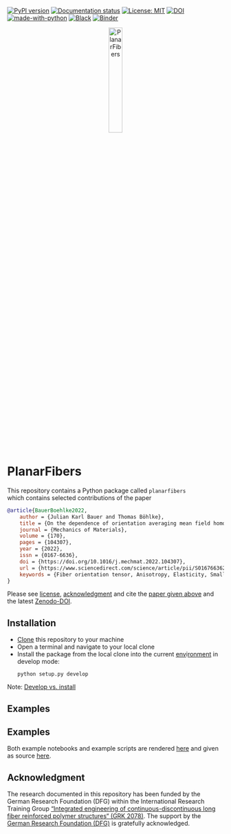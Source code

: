 [![PyPI version](https://badge.fury.io/py/mechmean.svg)][url_pypi_this_package]
[![Documentation status](https://readthedocs.org/projects/mechmean/badge/?version=latest)][url_read_the_docs_latest]
[![License: MIT](https://img.shields.io/badge/License-MIT-yellow.svg)](LICENSE)
[![DOI](https://zenodo.org/badge/440932364.svg)][url_latest_doi]
[![made-with-python](https://img.shields.io/badge/Made%20with-Python-1f425f.svg)](https://www.python.org/)
[![Black](https://img.shields.io/badge/code%20style-black-000000.svg)](https://github.com/psf/black)
[![Binder](https://mybinder.org/badge_logo.svg)](https://mybinder.org/v2/gh/JulianKarlBauer/planar_fiber_orientation_distributions/HEAD)

<p align="center">
  <a href="https://github.com/JulianKarlBauer/planar_fiber_orientation_distributions">
  <img alt="PlanarFibers" src="logo/logo.png" width="25%">
  </a>
</p>

# PlanarFibers

This repository contains a Python package called `planarfibers`  
which contains selected contributions of the paper

```bibtex
@article{BauerBoehlke2022,
    author = {Julian Karl Bauer and Thomas Böhlke},
    title = {On the dependence of orientation averaging mean field homogenization on planar fourth-order fiber orientation tensors},
    journal = {Mechanics of Materials},
    volume = {170},
    pages = {104307},
    year = {2022},
    issn = {0167-6636},
    doi = {https://doi.org/10.1016/j.mechmat.2022.104307},
    url = {https://www.sciencedirect.com/science/article/pii/S0167663622000886},
    keywords = {Fiber orientation tensor, Anisotropy, Elasticity, Small strain, Mean field homogenization, Fiber reinforced composites, Closure approximation},
}
```

Please see [license][url_license],
[acknowledgment](#acknowledgment)
and cite the [paper given above][url_article] and the latest [Zenodo-DOI][url_latest_doi].

## Installation

- [Clone][url_how_to_clone] this repository to your machine
- Open a terminal and navigate to your local clone
- Install the package from the local clone into the current [env][url_env_python]i[ronment][url_env_conda] in develop mode:
	```shell
	python setup.py develop
	```

Note: [Develop vs. install](https://stackoverflow.com/a/19048754/8935243)

## Examples

## Examples

Both example notebooks and example scripts are rendered [here][url_read_the_docs_latest_notebooks] and given as source [here](docs/source/notebooks).

## Acknowledgment

The research documented in this repository has been funded by the German Research Foundation (DFG) within the
International Research Training Group [“Integrated engineering of continuous-discontinuous long fiber reinforced polymer structures“ (GRK 2078)][grk_website].
The support by the [German Research Foundation (DFG)][dfg_website] is gratefully acknowledged.

[grk_website]: https://www.grk2078.kit.edu/
[dfg_website]: https://www.dfg.de/

[url_license]: LICENSE
[url_latest_doi]: https://zenodo.org/badge/latestdoi/440932364
[url_article]: https://doi.org/10.1016/j.mechmat.2022.104307
[url_how_to_clone]: https://docs.github.com/en/repositories/creating-and-managing-repositories/cloning-a-repository

[url_env_python]: https://docs.python.org/3/tutorial/venv.html
[url_env_conda]: https://docs.conda.io/projects/conda/en/latest/user-guide/tasks/manage-environments.html

[url_read_the_docs_latest]: https://mechmean.readthedocs.io/en/latest/
[url_read_the_docs_latest_notebooks]: https://mechmean.readthedocs.io/en/latest/source/example_notebooks.html
[url_pypi_this_package]: https://pypi.org/project/mechmean/

